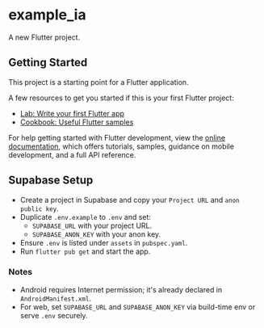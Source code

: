 # example_ia

A new Flutter project.

## Getting Started

This project is a starting point for a Flutter application.

A few resources to get you started if this is your first Flutter project:

- [Lab: Write your first Flutter app](https://docs.flutter.dev/get-started/codelab)
- [Cookbook: Useful Flutter samples](https://docs.flutter.dev/cookbook)

For help getting started with Flutter development, view the
[online documentation](https://docs.flutter.dev/), which offers tutorials,
samples, guidance on mobile development, and a full API reference.

## Supabase Setup

- Create a project in Supabase and copy your `Project URL` and `anon public key`.
- Duplicate `.env.example` to `.env` and set:
  - `SUPABASE_URL` with your project URL.
  - `SUPABASE_ANON_KEY` with your anon key.
- Ensure `.env` is listed under `assets` in `pubspec.yaml`.
- Run `flutter pub get` and start the app.

### Notes
- Android requires Internet permission; it's already declared in `AndroidManifest.xml`.
- For web, set `SUPABASE_URL` and `SUPABASE_ANON_KEY` via build-time env or serve `.env` securely.
